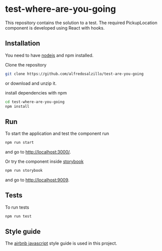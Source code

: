 # test-where-are-you-going

This repository contains the solution to a test.
The required PickupLocation component is developed using React with hooks.

## Installation

You need to have [nodejs](https://nodejs.org/it/) and npm installed.

Clone the repository 
```bash
git clone https://github.com/alfredosalzillo/test-are-you-going
```
or download and unzip it.

install dependencies with npm
```bash
cd test-where-are-you-going
npm install 
```

## Run
To start the application and test the component run
```bash
npm run start 
```
and go to [http://localhost:3000/](http://localhost:3000/).

Or try the component inside [storybook](https://github.com/storybooks/storybook)
```bash
npm run storybook 
```
and go to [http://localhost:9009](http://localhost:9009/?selectedKind=PickupLocation&selectedStory=simple&full=0&addons=1&stories=1&panelRight=0&addonPanel=storybook%2Factions%2Factions-panel).

## Tests
To run tests
```bash
npm run test 
```
 
## Style guide
The [airbnb javascript](https://github.com/airbnb/javascript) style guide is used in this project.
